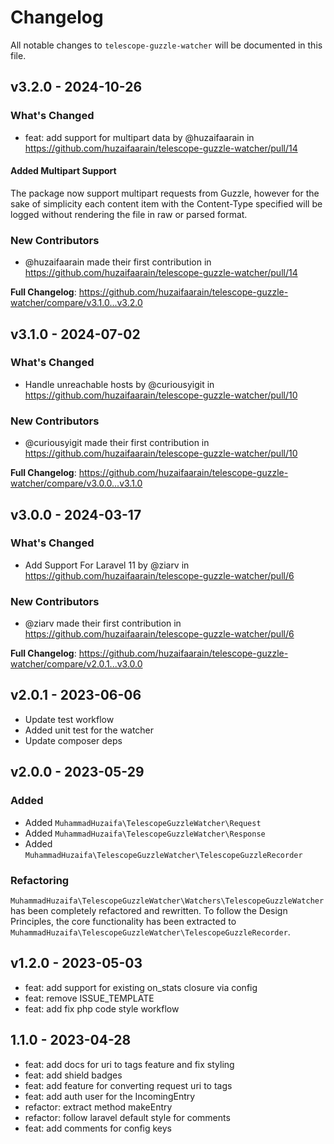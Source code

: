 # Changelog

All notable changes to `telescope-guzzle-watcher` will be documented in this file.

## v3.2.0 - 2024-10-26

### What's Changed

* feat: add support for multipart data by @huzaifaarain in https://github.com/huzaifaarain/telescope-guzzle-watcher/pull/14

#### Added Multipart Support

The package now support multipart requests from Guzzle, however for the sake of simplicity each content item with the Content-Type specified will be logged without rendering the file in raw or parsed format.

### New Contributors

* @huzaifaarain made their first contribution in https://github.com/huzaifaarain/telescope-guzzle-watcher/pull/14

**Full Changelog**: https://github.com/huzaifaarain/telescope-guzzle-watcher/compare/v3.1.0...v3.2.0

## v3.1.0 - 2024-07-02

### What's Changed

* Handle unreachable hosts by @curiousyigit in https://github.com/huzaifaarain/telescope-guzzle-watcher/pull/10

### New Contributors

* @curiousyigit made their first contribution in https://github.com/huzaifaarain/telescope-guzzle-watcher/pull/10

**Full Changelog**: https://github.com/huzaifaarain/telescope-guzzle-watcher/compare/v3.0.0...v3.1.0

## v3.0.0 - 2024-03-17

### What's Changed

* Add Support For Laravel 11 by @ziarv in https://github.com/huzaifaarain/telescope-guzzle-watcher/pull/6

### New Contributors

* @ziarv made their first contribution in https://github.com/huzaifaarain/telescope-guzzle-watcher/pull/6

**Full Changelog**: https://github.com/huzaifaarain/telescope-guzzle-watcher/compare/v2.0.1...v3.0.0

## v2.0.1 - 2023-06-06

- Update test workflow
- Added unit test for the watcher
- Update composer deps

## v2.0.0 - 2023-05-29

### Added

- Added `MuhammadHuzaifa\TelescopeGuzzleWatcher\Request`
- Added `MuhammadHuzaifa\TelescopeGuzzleWatcher\Response`
- Added `MuhammadHuzaifa\TelescopeGuzzleWatcher\TelescopeGuzzleRecorder`

### Refactoring

`MuhammadHuzaifa\TelescopeGuzzleWatcher\Watchers\TelescopeGuzzleWatcher` has been completely refactored and rewritten. To follow the Design Principles, the core functionality has been extracted to `MuhammadHuzaifa\TelescopeGuzzleWatcher\TelescopeGuzzleRecorder`.

## v1.2.0 - 2023-05-03

- feat: add support for existing on_stats closure via config
- feat: remove ISSUE_TEMPLATE
- feat: add fix php code style workflow

## 1.1.0 - 2023-04-28

- feat: add docs for uri to tags feature and fix styling
- feat: add shield badges
- feat: add feature for converting request uri to tags
- feat: add auth user for the IncomingEntry
- refactor: extract method makeEntry
- refactor: follow laravel default style for comments
- feat: add comments for config keys
